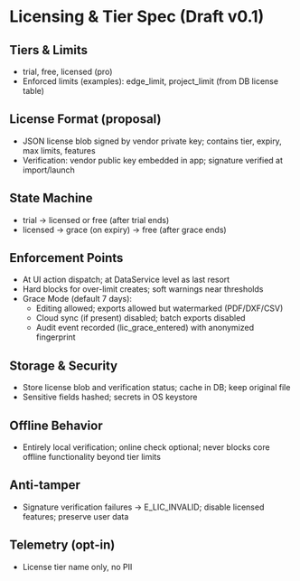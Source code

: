 # Licensing & Tier Spec (Draft v0.1)

## Tiers & Limits
- trial, free, licensed (pro)
- Enforced limits (examples): edge_limit, project_limit (from DB license table)

## License Format (proposal)
- JSON license blob signed by vendor private key; contains tier, expiry, max limits, features
- Verification: vendor public key embedded in app; signature verified at import/launch

## State Machine
- trial → licensed or free (after trial ends)
- licensed → grace (on expiry) → free (after grace ends)

## Enforcement Points
- At UI action dispatch; at DataService level as last resort
- Hard blocks for over-limit creates; soft warnings near thresholds
- Grace Mode (default 7 days):
  - Editing allowed; exports allowed but watermarked (PDF/DXF/CSV)
  - Cloud sync (if present) disabled; batch exports disabled
  - Audit event recorded (lic_grace_entered) with anonymized fingerprint

## Storage & Security
- Store license blob and verification status; cache in DB; keep original file
- Sensitive fields hashed; secrets in OS keystore

## Offline Behavior
- Entirely local verification; online check optional; never blocks core offline functionality beyond tier limits

## Anti-tamper
- Signature verification failures → E_LIC_INVALID; disable licensed features; preserve user data

## Telemetry (opt-in)
- License tier name only, no PII

